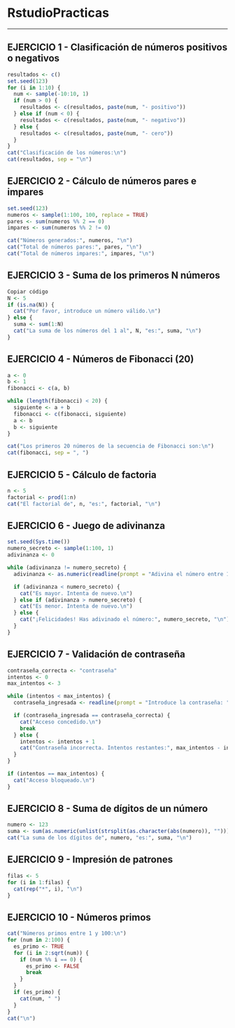 # RstudioPracticas

---

## EJERCICIO 1 - Clasificación de números positivos o negativos
```r
resultados <- c()
set.seed(123)
for (i in 1:10) {  
  num <- sample(-10:10, 1)
  if (num > 0) {
    resultados <- c(resultados, paste(num, "- positivo"))
  } else if (num < 0) {
    resultados <- c(resultados, paste(num, "- negativo"))
  } else {
    resultados <- c(resultados, paste(num, "- cero"))
  }
}
cat("Clasificación de los números:\n")
cat(resultados, sep = "\n")
```
## EJERCICIO 2 - Cálculo de números pares e impares
```r
set.seed(123)
numeros <- sample(1:100, 100, replace = TRUE)
pares <- sum(numeros %% 2 == 0)
impares <- sum(numeros %% 2 != 0)

cat("Números generados:", numeros, "\n")
cat("Total de números pares:", pares, "\n")
cat("Total de números impares:", impares, "\n")
```

## EJERCICIO 3 - Suma de los primeros N números
```r
Copiar código
N <- 5
if (is.na(N)) {
  cat("Por favor, introduce un número válido.\n")
} else {
  suma <- sum(1:N)
  cat("La suma de los números del 1 al", N, "es:", suma, "\n")
}
```

## EJERCICIO 4 - Números de Fibonacci (20)
```r
a <- 0
b <- 1
fibonacci <- c(a, b)

while (length(fibonacci) < 20) {
  siguiente <- a + b
  fibonacci <- c(fibonacci, siguiente)
  a <- b
  b <- siguiente
}

cat("Los primeros 20 números de la secuencia de Fibonacci son:\n")
cat(fibonacci, sep = ", ")

```


## EJERCICIO 5 - Cálculo de factoria
```r
n <- 5
factorial <- prod(1:n)
cat("El factorial de", n, "es:", factorial, "\n")

```

## EJERCICIO 6 - Juego de adivinanza
```r
set.seed(Sys.time())  
numero_secreto <- sample(1:100, 1)
adivinanza <- 0

while (adivinanza != numero_secreto) {
  adivinanza <- as.numeric(readline(prompt = "Adivina el número entre 1 y 100: "))

  if (adivinanza < numero_secreto) {
    cat("Es mayor. Intenta de nuevo.\n")
  } else if (adivinanza > numero_secreto) {
    cat("Es menor. Intenta de nuevo.\n")
  } else {
    cat("¡Felicidades! Has adivinado el número:", numero_secreto, "\n")
  }
}

```

## EJERCICIO 7 - Validación de contraseña
```r
contraseña_correcta <- "contraseña"
intentos <- 0
max_intentos <- 3

while (intentos < max_intentos) {
  contraseña_ingresada <- readline(prompt = "Introduce la contraseña: ")

  if (contraseña_ingresada == contraseña_correcta) {
    cat("Acceso concedido.\n")
    break
  } else {
    intentos <- intentos + 1
    cat("Contraseña incorrecta. Intentos restantes:", max_intentos - intentos, "\n")
  }
}

if (intentos == max_intentos) {
  cat("Acceso bloqueado.\n")
}

```

## EJERCICIO 8 - Suma de dígitos de un número
```r
numero <- 123
suma <- sum(as.numeric(unlist(strsplit(as.character(abs(numero)), ""))))
cat("La suma de los dígitos de", numero, "es:", suma, "\n")
```

## EJERCICIO 9 - Impresión de patrones
```r
filas <- 5
for (i in 1:filas) {
  cat(rep("*", i), "\n")
}

```

## EJERCICIO 10 - Números primos
```r
cat("Números primos entre 1 y 100:\n")
for (num in 2:100) {
  es_primo <- TRUE
  for (i in 2:sqrt(num)) {
    if (num %% i == 0) {
      es_primo <- FALSE
      break
    }
  }
  if (es_primo) {
    cat(num, " ")
  }
}
cat("\n")

```
